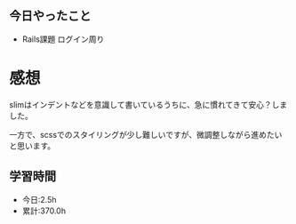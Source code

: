## 今日やったこと
- Rails課題 ログイン周り 
 
# 感想
slimはインデントなどを意識して書いているうちに、急に慣れてきて安心？しました。

一方で、scssでのスタイリングが少し難しいですが、微調整しながら進めたいと思います。

## 学習時間
- 今日:2.5h
- 累計:370.0h
